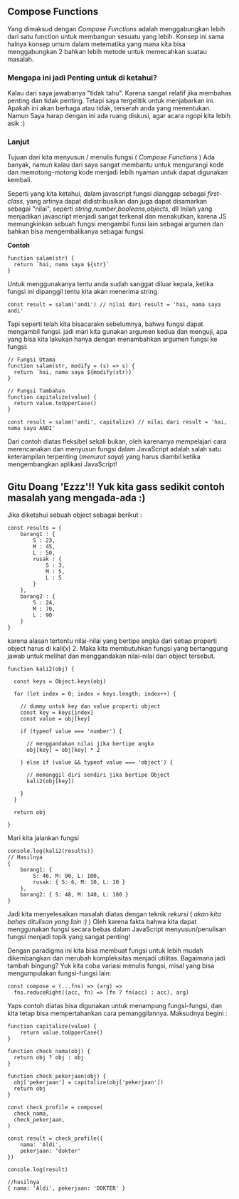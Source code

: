 ## Compose Functions
Yang dimaksud dengan *Compose Functions* adalah menggabungkan lebih dari satu function untuk membangun sesuatu yang lebih.
Konsep ini sama halnya konsep umum dalam metematika yang mana kita bisa menggabungkan 2 bahkan lebih metode untuk memecahkan suatau masalah.

### Mengapa ini jadi Penting untuk di ketahui?
Kalau dari saya jawabanya "tidak tahu". Karena sangat relatif jika membahas penting dan tidak penting.
Tetapi saya tergelitik untuk menjabarkan ini. Apakah ini akan berhaga atau tidak, terserah anda yang menentukan. Namun Saya harap dengan ini ada ruang diskusi, agar acara ngopi kita lebih asik :)


### Lanjut
Tujuan dari kita menyusun / menulis fungsi ( *Compose Functions* )
Ada banyak, namun kalau dari saya sangat membantu untuk mengurangi kode dan memotong-motong kode menjadi lebih nyaman untuk dapat digunakan kembali.

Seperti yang kita ketahui, dalam javascript fungsi dianggap sebagai *first-class*, yang artinya dapat didistribusikan dan juga dapat disamarkan sebagai "nilai", seperti *string*,*number*,*booleans*,*objects*, dll
Inilah yang menjadikan javascript menjadi sangat terkenal dan menakutkan, karena JS memungkinkan sebuah fungsi mengambil funsi lain sebagai argumen dan bahkan bisa mengembalikanya sebagai fungsi.

**Contoh**
```
function salam(str) {
  return `hai, nama saya ${str}`
}
```
Untuk menggunakanya tentu anda sudah sanggat diluar kepala, ketika fungsi ini dipanggil tentu kita akan menerima string.
```
const result = salam('andi') // nilai dari result = 'hai, nama saya andi'
```
Tapi seperti telah kita bisacarakn sebelumnya, bahwa fungsi dapat mengambil fungsi.
jadi mari kita gunakan argumen kedua dan menguji, apa yang bisa kita lakukan hanya dengan menambahkan argumen fungsi ke fungsi:
```
// Fungsi Utama
function salam(str, modify = (s) => s) {
  return `hai, nama saya ${modify(str)}`
}

// Fungsi Tambahan
function capitalize(value) {
  return value.toUpperCase()
}

const result = salam('andi', capitalize) // nilai dari result = 'hai, nama saya ANDI'
```

Dari contoh diatas fleksibel sekali bukan, oleh karenanya mempelajari cara merencanakan dan menyusun fungsi dalam JavaScript adalah salah satu keterampilan terpenting (*menurut saya*) yang harus diambil ketika mengembangkan aplikasi JavaScript!

## Gitu Doang 'Ezzz'!! Yuk kita gass sedikit contoh masalah yang mengada-ada :)

Jika diketahui sebuah object sebagai berikut :
```
const results = {
    barang1 : {
        S : 23,
        M : 45,
        L : 50,
        rusak : {
            S : 3,
            M : 5,
            L : 5
        }
    },
    barang2 : {
        S : 24,
        M : 70,
        L : 90
    }
}
```
karena alasan tertentu nilai-nilai yang bertipe angka dari setiap properti object harus di kali(x) 2.
Maka kita membutuhkan fungsi yang bertanggung jawab untuk melihat dan menggandakan nilai-nilai dari object tersebut.

```
function kali2(obj) {

  const keys = Object.keys(obj)

  for (let index = 0; index < keys.length; index++) {
    
    // dummy untuk key dan value properti object
    const key = keys[index]
    const value = obj[key]

    if (typeof value === 'number') {
      
      // menggandakan nilai jika bertipe angka
      obj[key] = obj[key] * 2

    } else if (value && typeof value === 'object') {
      
      // memanggil diri sendiri jika bertipe Object
      kali2(obj[key])

    }
  }

  return obj

}
```
Mari kita jalankan fungsi 
```
console.log(kali2(results))
// Hasilnya
{ 
    barang1: { 
        S: 46, M: 90, L: 100, 
        rusak: { S: 6, M: 10, L: 10 } 
    },
    barang2: { S: 48, M: 140, L: 180 } 
}
```

Jadi kita menyelesaikan masalah diatas dengan teknik *rekursi* ( *akan kita bahas ditulisan yang lain :)* ) 
Oleh karena fakta bahwa kita dapat menggunakan fungsi secara bebas dalam JavaScript menyusun/penulisan fungsi menjadi topik yang sangat penting!

Dengan paradigma ini kita bisa membuat fungsi untuk lebih mudah dikembangkan dan merubah kompleksitas menjadi utilitas.
Bagaimana jadi tambah bingung?
Yuk kita coba variasi menulis fungsi, misal yang bisa mengumpulakan fungsi-fungsi lain:
```
const compose = (...fns) => (arg) =>
  fns.reduceRight((acc, fn) => (fn ? fn(acc) : acc), arg)
```
Yaps contoh diatas bisa digunakan untuk menampung fungsi-fungsi, dan kita tetap bisa mempertahankan cara pemanggilannya.
Maksudnya begini :

```
function capitalize(value) {
    return value.toUpperCase()
}

function check_nama(obj) {
  return obj ? obj : obj
}

function check_pekerjaan(obj) {
  obj['pekerjaan'] = capitalize(obj['pekerjaan'])
  return obj
}

const check_profile = compose(
  check_nama,
  check_pekerjaan,
)

const result = check_profile({
    nama: 'Aldi',
    pekerjaan: 'dokter'
})

console.log(result)

//hasilnya 
{ nama: 'Aldi', pekerjaan: 'DOKTER' }
```